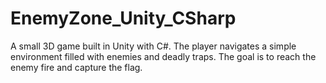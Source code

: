 # EnemyZone_Unity_CSharp
A small 3D game built in Unity with C#. The player navigates a simple environment filled with enemies and deadly traps. The goal is to reach the enemy fire and capture the flag.
